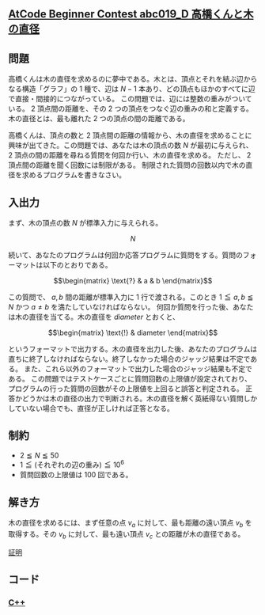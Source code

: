 ## [AtCode Beginner Contest abc019_D 高橋くんと木の直径](https://atcoder.jp/contests/abc019/tasks/abc019_4)

## 問題
高橋くんは木の直径を求めるのに夢中である。木とは、頂点とそれを結ぶ辺からなる構造「グラフ」の $1$ 種で、辺は $N-1$ 本あり、どの頂点もほかのすべてに辺で直接・間接的につながっている。
この問題では、辺には整数の重みがついている。 $2$ 頂点間の距離を、その $2$ つの頂点をつなぐ辺の重みの和と定義する。
木の直径とは、最も離れた $2$ つの頂点の間の距離である。

高橋くんは、頂点の数と $2$ 頂点間の距離の情報から、木の直径を求めることに興味が出てきた。この問題では、あなたは木の頂点の数 $N$ が最初に与えられ、 $2$ 頂点の間の距離を尋ねる質問を何回か行い、木の直径を求める。
ただし、 $2$ 頂点間の距離を聞く回数には制限がある。
制限された質問の回数以内で木の直径を求めるプログラムを書きなさい。

## 入出力
まず、木の頂点の数 $N$ が標準入力に与えられる。
```math
N
```
続いて、あなたのプログラムは何回か応答プログラムに質問をする。質問のフォーマットは以下のとおりである。
```math
\begin{matrix}
\text{?} & a & b
\end{matrix}
```
この質問で、 $a,b$ 間の距離が標準入力に $1$ 行で渡される。このとき $1 \leqq a,b \leqq N$ かつ $a \ne b$ を満たしていなければならない。
何回か質問を行った後、あなたは木の直径を当てる。木の直径を $diameter$ とおくと、
```math
\begin{matrix}
\text{!} & diameter
\end{matrix}
```
というフォーマットで出力する。木の直径を出力した後、あなたのプログラムは直ちに終了しなければならない。終了しなかった場合のジャッジ結果は不定である。
また、これら以外のフォーマットで出力した場合のジャッジ結果も不定である。
この問題ではテストケースごとに質問回数の上限値が設定されており、プログラムの行った質問の回数がその上限値を上回ると誤答と判定される。
正答かどうかは木の直径の出力で判断される。木の直径を解く英紙得ない質問しかしていない場合でも、直径が正しければ正答となる。

## 制約
- $2 \leqq N \leqq 50$
- $1 \leqq (\text{それぞれの辺の重み}) \leqq 10^6$
- 質問回数の上限値は $100$ 回である。

## 解き方
木の直径を求めるには、まず任意の点 $v_a$ に対して、最も距離の遠い頂点 $v_b$ を取得する。その $v_b$ に対して、最も遠い頂点 $v_c$ との距離が木の直径である。

[証明](https://github.com/ShimiKoH/AtCoder/blob/main/algorithm/graph_theory.md#%E5%95%8F%E9%A1%8C-1)

## コード
### [C++](abc019_d.cpp)